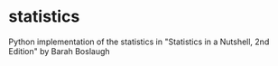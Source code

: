 # statistics
Python implementation of the statistics in "Statistics in a Nutshell, 2nd Edition" by Barah Boslaugh
